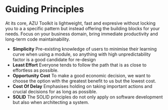 # Guiding Principles

At its core, AZU Toolkit is lightweight, fast and expresive without locking you to a a specific pattern but instead offering 
the building blocks for your needs. Focus on your business domain, bring immediate productivity and long-term code maintainability. 

* **Simplicity** Pre-existing knowledge of users to minimise their learning curve when using a module, so anything with high 
unpredictability factor is a good candidate for re-design
* **Least Effort** Everyone tends to follow the path that is as close to effortless as possible. 
* **Opportunity Cost** To make a good economic decision, we want to choose the option with the greatest benefit to us but the 
lowest cost.
* **Cost Of Delay** Emphasises holding on taking important actions and crucial decisions for as long as possible. 
* **SOLID** The SOLID principles do not only apply on software development but also when architecting a system. 